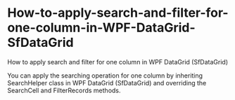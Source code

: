 # How-to-apply-search-and-filter-for-one-column-in-WPF-DataGrid-SfDataGrid
How to apply search and filter for one column in WPF DataGrid (SfDataGrid)

You can apply the searching operation for one column by inheriting SearchHelper class in WPF DataGrid (SfDataGrid) and overriding the SearchCell and FilterRecords methods.

